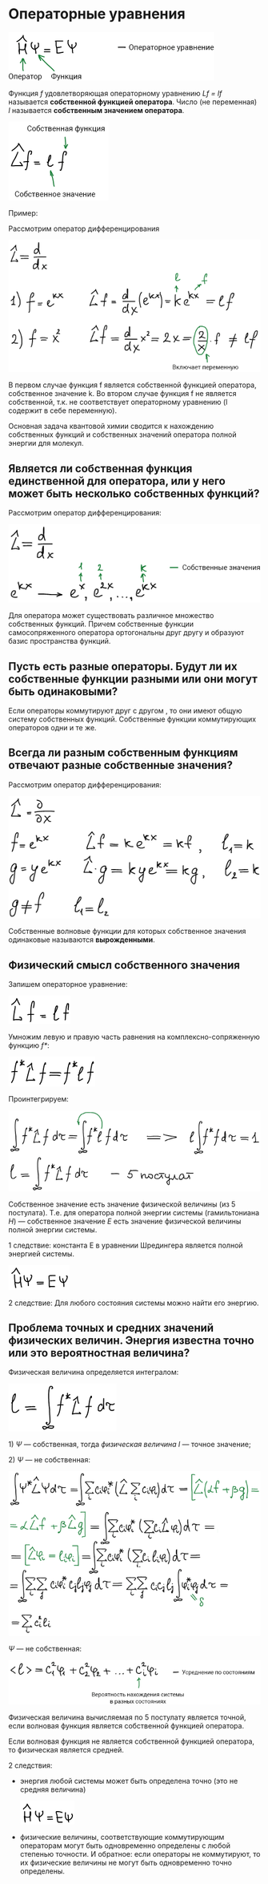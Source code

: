 # Операторные уравнения

![](../images/kvh/operatornye-uravneniya/operatornie_clip_image001.png)

Функция *f* удовлетворяющая операторному уравнению *Lf = lf* называется **собственной функцией оператора**. Число \(не переменная\) *l* называется **собственным значением оператора**.

![](../images/kvh/operatornye-uravneniya/operatornie_clip_image001_0000.png)

Пример:

Рассмотрим оператор дифференцирования

![](../images/kvh/operatornye-uravneniya/operatornie_clip_image001_0001.png)

В первом случае функция f является собственной функцией оператора, собственное значение k. Во втором случае функция f не является собственной, т.к. не соответствует операторному уравнению \(l содержит в себе переменную\).

Основная задача квантовой химии сводится к нахождению собственных функций и собственных значений оператора полной энергии для молекул.

## Является ли собственная функция единственной для оператора, или у него может быть несколько собственных функций?

Рассмотрим оператор дифференцирования:

![](../images/kvh/operatornye-uravneniya/operatornie_clip_image001_0003.png)

Для оператора может существовать различное множество собственных функций. Причем собственные функции самосопряженного оператора ортогональны друг другу и образуют базис пространства функций.

## Пусть есть разные операторы. Будут ли их собственные функции разными или они могут быть одинаковыми?

Если операторы коммутируют друг с другом , то они имеют общую систему собственных функций. Собственные функции коммутирующих операторов одни и те же.

## Всегда ли разным собственным функциям отвечают разные собственные значения?

Рассмотрим оператор дифференцирования:

![](../images/kvh/operatornye-uravneniya/operatornie_clip_image001_0009.png)

Собственные волновые функции для которых собственное значения одинаковые называются **вырожденными**.

## Физический смысл собственного значения

Запишем операторное уравнение:

![](../images/kvh/operatornye-uravneniya/operatornie_clip_image001_0005.png)

Умножим левую и правую часть равнения на комплексно-сопряженную функцию *f\**:

![](../images/kvh/operatornye-uravneniya/operatornie_clip_image001_0006.png)

Проинтегрируем:

![](../images/kvh/operatornye-uravneniya/operatornie_clip_image001_0007.png)

Собственное значение есть значение физической величины \(из 5 постулата\). Т.е. для оператора полной энергии системы \(гамильтониана *H*\) — собственное значение *Е* есть значение физической величины полной энергии системы.

1 следствие: константа Е в уравнении Шредингера является полной энергией системы.

![](../images/kvh/operatornye-uravneniya/operatornie_clip_image001_0013.png)

2 следствие: Для любого состояния системы можно найти его энергию.

## Проблема точных и средних значений физических величин. Энергия известна точно или это вероятностная величина?

Физическая величина определяется интегралом:

![](../images/kvh/operatornye-uravneniya/operatornie_clip_image001_0014.png)

1\) *Ψ* — собственная, тогда *физическая величина l* — точное значение;

2\) *Ψ* — не собственная:

![](../images/kvh/operatornye-uravneniya/operatornie_clip_image001_0015.png)

*Ψ* — не собственная:

![](../images/kvh/operatornye-uravneniya/operatornie_clip_image001_0018.png)

Физическая величина вычисляемая по 5 постулату является точной, если волновая функция является собственной функцией оператора.

Если волновая функция не является собственной функцией оператора, то физическая является средней.

2 следствия:

-   энергия любой системы может быть определена точно \(это не средняя величина\)

    ![](../images/kvh/operatornye-uravneniya/operatornie_clip_image001_0019.png)

-   физические величины, соответствующие коммутирующим операторам могут быть одновременно определены с любой степенью точности. И обратное: если операторы не коммутируют, то их физические величины не могут быть одновременно точно определены.

